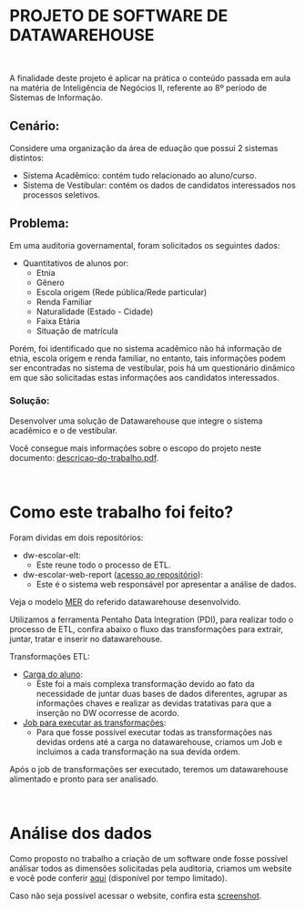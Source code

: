 # PROJETO DE SOFTWARE DE DATAWAREHOUSE

<br>

A finalidade deste projeto é aplicar na prática o conteúdo passada em aula na matéria de Inteligência de Negócios II, referente ao 8º período de Sistemas de Informação.

## Cenário:
Considere uma organização da área de eduação que possui 2 sistemas distintos:
* Sistema Acadêmico: contém tudo relacionado ao aluno/curso.
* Sistema de Vestibular: contém os dados de candidatos interessados nos processos seletivos.

## Problema:

Em uma auditoria governamental, foram solicitados os seguintes dados:
* Quantitativos de alunos por:
    * Etnia
    * Gênero
    * Escola origem (Rede pública/Rede particular)
    * Renda Familiar
    * Naturalidade (Estado - Cidade)
    * Faixa Etária
    * Situação de matrícula

Porém, foi identificado que no sistema acadêmico não há informação de etnia, escola origem e renda familiar, no entanto, tais informações podem ser encontradas no sistema de vestibular, pois há um questionário dinâmico em que são solicitadas estas informações aos candidatos interessados.

### Solução:

Desenvolver uma solução de Datawarehouse que integre o sistema acadêmico e o de vestibular.

Você consegue mais informações sobre o escopo do projeto neste documento: [descricao-do-trabalho.pdf](/descricao-do-trabalho.pdf).

<br>

# Como este trabalho foi feito?

Foram dividas em dois repositórios:
* dw-escolar-elt:
    * Este reune todo o processo de ETL.
* dw-escolar-web-report ([acesso ao repositório](https://github.com/luiscovelo/dw-escolar-web-report)):
    * Este é o sistema web responsável por apresentar a análise de dados.

Veja o modelo [MER](/imgs/modelo-er.png) do referido datawarehouse desenvolvido.

Utilizamos a ferramenta Pentaho Data Integration (PDI), para realizar todo o processo de ETL, confira abaixo o fluxo das transformações para extrair, juntar, tratar e inserir no datawarehouse.

Transformações ETL:
* [Carga do aluno](/imgs/transformacao-aluno.png):
    * Este foi a mais complexa transformação devido ao fato da necessidade de juntar duas bases de dados diferentes, agrupar as informações chaves e realizar as devidas tratativas para que a inserção no DW ocorresse de acordo.
* [Job para executar as transformações](/imgs/job-carga.png):
    * Para que fosse possível executar todas as transformações nas devidas ordens até a carga no datawarehouse, criamos um Job e incluimos a cada transformação na sua devida ordem.

Após o job de transformações ser executado, teremos um datawarehouse alimentado e pronto para ser analisado.

<br>

# Análise dos dados

Como proposto no trabalho a criação de um software onde fosse possível análisar todos as dimensões solicitadas pela auditoria, criamos um website e você pode conferir [aqui](http://dwescolar.dropcode.com.br/) (disponível por tempo limitado).

Caso não seja possível acessar o website, confira esta [screenshot](/imgs/web-report.jpeg).